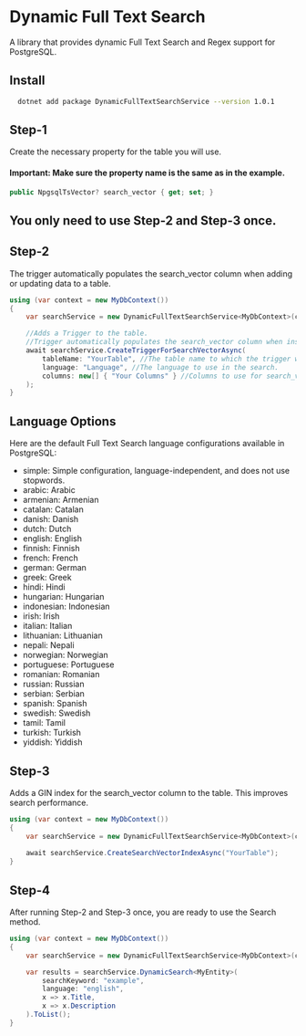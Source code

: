 # Dynamic Full Text Search

A library that provides dynamic Full Text Search and Regex support for PostgreSQL.

## Install 

```bash 
  dotnet add package DynamicFullTextSearchService --version 1.0.1
```

## Step-1
Create the necessary property for the table you will use.
#### Important: Make sure the property name is the same as in the example.
```csharp
public NpgsqlTsVector? search_vector { get; set; }
```

## You only need to use Step-2 and Step-3 once.

## Step-2
The trigger automatically populates the search_vector column when adding or updating data to a table.
```csharp
using (var context = new MyDbContext())
{
    var searchService = new DynamicFullTextSearchService<MyDbContext>(context);

    //Adds a Trigger to the table.
    //Trigger automatically populates the search_vector column when inserting or updating data in a table.
    await searchService.CreateTriggerForSearchVectorAsync(
        tableName: "YourTable", //The table name to which the trigger will be added.
        language: "Language", //The language to use in the search.
        columns: new[] { "Your Columns" } //Columns to use for search_vector.
    );
}
```

## Language Options
Here are the default Full Text Search language configurations available in PostgreSQL:

- simple: Simple configuration, language-independent, and does not use stopwords.
- arabic: Arabic
- armenian: Armenian
- catalan: Catalan
- danish: Danish
- dutch: Dutch
- english: English
- finnish: Finnish
- french: French
- german: German
- greek: Greek
- hindi: Hindi
- hungarian: Hungarian
- indonesian: Indonesian
- irish: Irish
- italian: Italian
- lithuanian: Lithuanian
- nepali: Nepali
- norwegian: Norwegian
- portuguese: Portuguese
- romanian: Romanian
- russian: Russian
- serbian: Serbian
- spanish: Spanish
- swedish: Swedish
- tamil: Tamil
- turkish: Turkish
- yiddish: Yiddish

## Step-3
Adds a GIN index for the search_vector column to the table. This improves search performance.
```csharp
using (var context = new MyDbContext())
{
    var searchService = new DynamicFullTextSearchService<MyDbContext>(context);
    
    await searchService.CreateSearchVectorIndexAsync("YourTable");
}
```
## Step-4
After running Step-2 and Step-3 once, you are ready to use the Search method.
```csharp
using (var context = new MyDbContext())
{
    var searchService = new DynamicFullTextSearchService<MyDbContext>(context);

    var results = searchService.DynamicSearch<MyEntity>(
        searchKeyword: "example",
        language: "english",
        x => x.Title,
        x => x.Description
    ).ToList();
}
```

  
